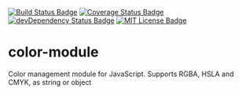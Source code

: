 [![Build Status Badge](https://travis-ci.org/roccivic/color-module.svg?branch=master)](https://travis-ci.org/roccivic/color-module)
[![Coverage Status Badge](https://coveralls.io/repos/roccivic/color-module/badge.svg?branch=master)](https://coveralls.io/r/roccivic/color-module?branch=master)
[![devDependency Status Badge](https://david-dm.org/roccivic/color-module/dev-status.svg)](https://david-dm.org/roccivic/color-module#info=devDependencies)
[![MIT License Badge](https://img.shields.io/badge/license-MIT-blue.svg)](https://github.com/roccivic/color-module/blob/master/LICENCE.txt)

# color-module
Color management module for JavaScript. Supports RGBA, HSLA and CMYK, as string or object
